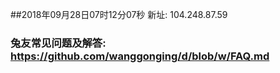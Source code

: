 ##2018年09月28日07时12分07秒 新址: 104.248.87.59
### 兔友常见问题及解答: https://github.com/wanggonging/d/blob/w/FAQ.md
